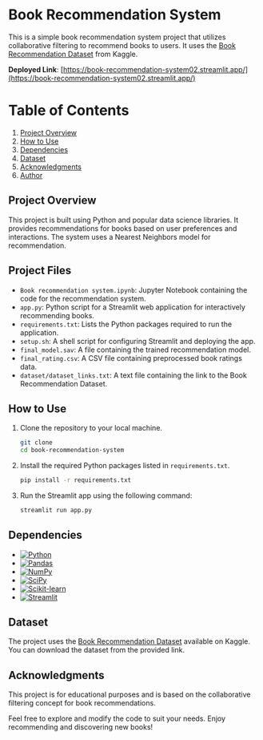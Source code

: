 # Book Recommendation System

This is a simple book recommendation system project that utilizes collaborative filtering to recommend books to users. It uses the [Book Recommendation Dataset](https://www.kaggle.com/arashnic/book-recommendation-dataset) from Kaggle.

**Deployed Link**: [https://book-recommendation-system02.streamlit.app/](https://book-recommendation-system02.streamlit.app/)




# Table of Contents

1. [Project Overview](#project-overview)
2. [How to Use](#how-to-use)
3. [Dependencies](#dependencies)
4. [Dataset](#dataset)
5. [Acknowledgments](#acknowledgments)
6. [Author](#author)

## Project Overview

This project is built using Python and popular data science libraries. It provides recommendations for books based on user preferences and interactions. The system uses a Nearest Neighbors model for recommendation.

## Project Files

- `Book recommendation system.ipynb`: Jupyter Notebook containing the code for the recommendation system.
- `app.py`: Python script for a Streamlit web application for interactively recommending books.
- `requirements.txt`: Lists the Python packages required to run the application.
- `setup.sh`: A shell script for configuring Streamlit and deploying the app.
- `final_model.sav`: A file containing the trained recommendation model.
- `final_rating.csv`: A CSV file containing preprocessed book ratings data.
- `dataset/dataset_links.txt`: A text file containing the link to the Book Recommendation Dataset.

## How to Use

1. Clone the repository to your local machine.
   
   ```bash
   git clone 
   cd book-recommendation-system
   ```
2. Install the required Python packages listed in `requirements.txt`.

   ```bash
   pip install -r requirements.txt
   ```
  
3. Run the Streamlit app using the following command:

   ```bash
   streamlit run app.py
   ```

## Dependencies

* [![Python][python]][Python-url]
* [![Pandas][pandas]][Pandas-url]
* [![NumPy][numpy]][NumPy-url]
* [![SciPy][scipy]][SciPy-url]
* [![Scikit-learn][scikit-learn]][Scikit-learn-url]
* [![Streamlit][Streamlit.io]][Streamlit-url]



## Dataset

The project uses the [Book Recommendation Dataset](https://www.kaggle.com/arashnic/book-recommendation-dataset) available on Kaggle. You can download the dataset from the provided link.

## Acknowledgments

This project is for educational purposes and is based on the collaborative filtering concept for book recommendations.

Feel free to explore and modify the code to suit your needs. Enjoy recommending and discovering new books!





<!-- MARKDOWN LINKS & IMAGES -->
[python]:https://img.shields.io/badge/Python-blue?logo=python&logoColor=yellow
[Python-url]:https://www.python.org/
[pandas]:https://img.shields.io/badge/Pandas-green?logo=pandas&logoColor=black
[Pandas-url]:https://pandas.pydata.org/
[numpy]: https://img.shields.io/badge/NumPy-violet?logo=numpy&logoColor=black
[NumPy-url]:https://numpy.org/
[scipy]:https://img.shields.io/badge/SciPy-lavender?logo=scipy&logoColor=black
[SciPy-url]:https://www.scipy.org/
[scikit-learn]:https://img.shields.io/badge/Scikit--learn-cyan?logo=scikitlearn&logoColor=black
[Scikit-learn-url]:https://scikit-learn.org/stable/index.html
[Streamlit.io]:https://img.shields.io/badge/Streamlit-DD0031?logo=streamlit&logoColor=black
[Streamlit-url]:https://streamlit.io/
